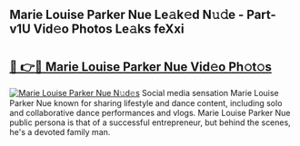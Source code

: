 ## Marie Louise Parker Nue Le𝚊k𝚎d N𝚞𝚍e - Part-v1U Vid𝚎o Photos Le𝚊ks feXxi

# <h2><a href="http://fb6mf3p.evod.top/?m=Marie+Louise+Parker+Nue">🔗 👉🔴 Marie Louise Parker Nue Vid𝚎o Ph𝚘t𝚘s</a></h2>

[![Marie Louise Parker Nue N𝚞d𝚎s](https://i.imgur.com/8V9OHl7.gif)](http://fb6mf3p.evod.top/?m=Marie+Louise+Parker+Nue)
Social media sensation Marie Louise Parker Nue known for sharing lifestyle and dance content, including solo and collaborative dance performances and vlogs. Marie Louise Parker Nue public persona is that of a successful entrepreneur, but behind the scenes, he's a devoted family man. 
